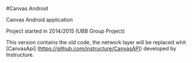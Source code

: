 #Canvas Android

Canvas Android application

Project started in 2014/2015 (UBB Group Project)

This version contains the old code, the network layer will be replaced whit [CanvasApi] (https://github.com/instructure/CanvasAPI) developed by Instructure.
